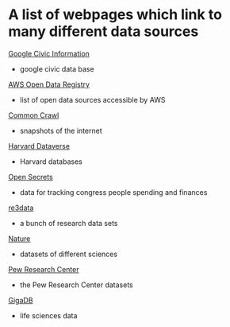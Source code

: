 # A list of webpages which link to many different data sources

[Google Civic Information](https://developers.google.com/civic-information)
- google civic data base

[AWS Open Data Registry](https://github.com/awslabs/open-data-registry)
- list of open data sources accessible by AWS

[Common Crawl](https://commoncrawl.org)
- snapshots of the internet

[Harvard Dataverse](https://dataverse.harvard.edu)
- Harvard databases

[Open Secrets](https://www.opensecrets.org)
- data for tracking congress people spending and finances

[re3data](https://www.re3data.org/search)
- a bunch of research data sets

[Nature](https://www.nature.com/sdata/policies/repositories)
- datasets of different sciences

[Pew Research Center](https://www.pewresearch.org/internet/datasets/)
- the Pew Research Center datasets

[GigaDB](http://gigadb.org)
- life sciences data


